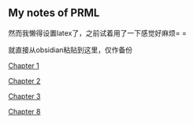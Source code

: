 ## My notes of PRML



然而我懒得设置latex了，之前试着用了一下感觉好麻烦=  =

就直接从obsidian粘贴到这里，仅作备份

[Chapter 1](./PRML/chap1/chap1)

[Chapter 2](./PRML/chap2/chap2)

[Chapter 3](./PRML/chap3/chap3)

[Chapter 8](./PRML/chap8/chap8)




